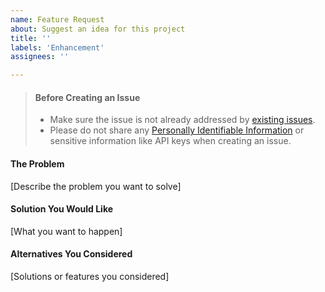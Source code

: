 ```yaml
---
name: Feature Request
about: Suggest an idea for this project
title: ''
labels: 'Enhancement'
assignees: ''

---
```


> #### Before Creating an Issue
>
> - Make sure the issue is not already addressed by [existing issues](https://github.com/twilio/twilio-verify-android/issues).
> - Please do not share any 
[Personally Identifiable Information](https://www.twilio.com/docs/glossary/what-is-personally-identifiable-information-pii) or sensitive information like API keys when creating an issue.

#### The Problem

[Describe the problem you want to solve]

#### Solution You Would Like

[What you want to happen]

#### Alternatives You Considered

[Solutions or features you considered]